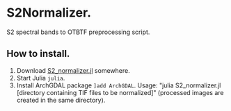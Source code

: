# S2Normalizer.
S2 spectral bands to OTBTF preprocessing script.
## How to install.
1. Download [S2_normalizer.jl](https://github.com/gottstaff/S2Normalizer/blob/main/S2_normalizer.jl) somewhere.
2. Start Julia `julia`.
3. Install ArchGDAL package `]add ArchGDAL`.
Usage: "julia S2_normalizer.jl [directory containing TIF files to be normalized]" (processed images are created in the same directory).

